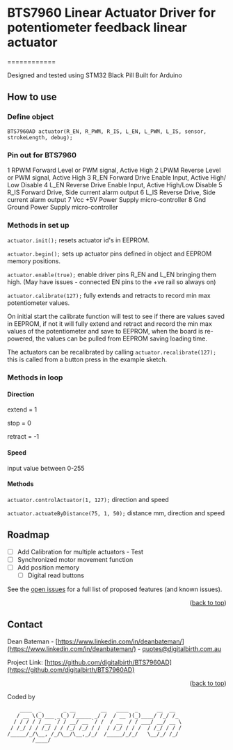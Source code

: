 <div id="top"></div>

# BTS7960 Linear Actuator Driver for potentiometer feedback linear actuator

============

Designed and tested using STM32 Black Pill
Built for Arduino

## How to use

### Define object
`BTS7960AD actuator(R_EN, R_PWM, R_IS, L_EN, L_PWM, L_IS, sensor, strokeLength, debug);`

### Pin out for BTS7960
1 RPWM Forward Level or PWM signal, Active High
2 LPWM Reverse Level or PWM signal, Active High
3 R_EN Forward Drive Enable Input, Active High/ Low Disable
4 L_EN Reverse Drive Enable Input, Active High/Low Disable
5 R_IS Forward Drive, Side current alarm output
6 L_IS Reverse Drive, Side current alarm output
7 Vcc +5V Power Supply micro-controller
8 Gnd Ground Power Supply micro-controller

### Methods in set up
`actuator.init();`  resets actuator id's in EEPROM.

`actuator.begin();` sets up actuator pins defined in object and EEPROM memory positions.

`actuator.enable(true);`  enable driver pins R_EN and L_EN bringing them high. (May have issues - connected EN pins to the +ve rail so always on)

`actuator.calibrate(127);`   fully extends and retracts to record min max potentiometer values.

On initial start the calibrate function will test to see if there are values saved in EEPROM, if not it will fully extend and retract and record the min max values of the potentiometer and save to EEPROM, when the board is re-powered, the values can be pulled from EEPROM saving loading time.

The actuators can be recalibrated by calling 
`actuator.recalibrate(127);`   this is called from a button press in the example sketch.


### Methods in loop

#### Direction
extend  = 1

stop    = 0

retract = -1


#### Speed
input value between 0-255

#### Methods
`actuator.controlActuator(1, 127);` direction and speed

`actuator.actuateByDistance(75, 1, 50);` distance mm, direction and speed

<!-- ROADMAP -->
## Roadmap

- [ ] Add Calibration for multiple actuators - Test
- [ ] Synchronized motor movement function
- [ ] Add position memory
    - [ ] Digital read buttons

See the [open issues](https://github.com/digitalbirth/BTS7960AD/issues) for a full list of proposed features (and known issues).

<p align="right">(<a href="#top">back to top</a>)</p>


<!-- CONTACT -->
## Contact

Dean Bateman - [https://www.linkedin.com/in/deanbateman/](https://www.linkedin.com/in/deanbateman/) - quotes@digitalbirth.com.au

Project Link: [https://github.com/digitalbirth/BTS7960AD](https://github.com/digitalbirth/BTS7960AD)

<p align="right">(<a href="#top">back to top</a>)</p>


Coded by

        ____  _       _ __        __   ____  _      __  __
       / __ \(_)___ _(_) /_____ _/ /  / __ )(_)____/ /_/ /_    
	  / / / / / __ `/ / __/ __ `/ /  / __  / / ___/ __/ __ \   
	 / /_/ / / /_/ / / /_/ /_/ / /  / /_/ / / /  / /_/ / / /  
	/_____/_/\__, /_/\__/\__,_/_/  /_____/_/_/   \__/_/ /_/ 
            /____/                                          